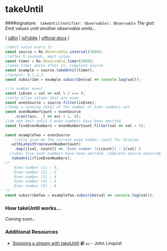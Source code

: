 # takeUntil

####signature: ` takeUntil(notifier: Observable): Observable`
*The gist: Emit values until another observable emits...*

( [jsBin](http://jsbin.com/razojivezi/1/edit?js,console) | [jsFiddle](https://jsfiddle.net/d3pn27dv/10/) | [official docs](http://reactivex.io/rxjs/class/es6/Observable.js~Observable.html#instance-method-takeUntil) )

```js
//emit value every 1s
const source = Rx.Observable.interval(1000);
//after 5 seconds, emit value
const timer = Rx.Observable.timer(5000);
//when timer emits after 5s, complete source
const example = source.takeUntil(timer);
//output: 0,1,2,3
const subscribe = example.subscribe(val => console.log(val));

//is number even?
const isEven = val => val % 2 === 0;
//only allow values that are even
const evenSource = source.filter(isEven);
//keep a running total of the number of even numbers out
const evenNumberCount = evenSource
	.scan((acc, _) => acc + 1, 0);
//do not emit until 5 even numbers have been emitted
const fiveEvenNumbers = evenNumberCount.filter(val => val > 5);
  
const exampleTwo = evenSource
	//also give me the current even number count for display
  .withLatestFrom(evenNumberCount)
	.map(([val, count]) => `Even number (${count}) : ${val}`)
  //when five even numbers have been emitted, complete source observable
  .takeUntil(fiveEvenNumbers);
/*
	Even number (1) : 0,
    Even number (2) : 2
	Even number (3) : 4
	Even number (4) : 6
	Even number (5) : 8
*/
const subscribeTwo = exampleTwo.subscribe(val => console.log(val));
```

### How takeUntil works...
*Coming soon...*

### Additional Resources
* [Stopping a stream with takeUntil](https://egghead.io/lessons/rxjs-stopping-a-stream-with-takeuntil?course=step-by-step-async-javascript-with-rxjs) :video_camera: :dollar: - John Linquist
